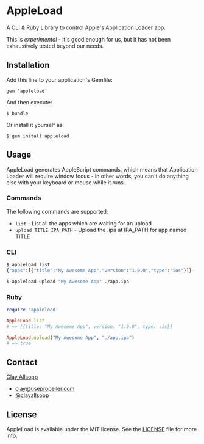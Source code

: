 # AppleLoad

A CLI & Ruby Library to control Apple's Application Loader app.

This is *experimental* - it's good enough for us, but it has not been exhaustively tested beyond our needs.

## Installation

Add this line to your application's Gemfile:

    gem 'appleload'

And then execute:

    $ bundle

Or install it yourself as:

    $ gem install appleload

## Usage

AppleLoad generates AppleScript commands, which means that Application Loader will require window focus - in other words, you can't do anything else with your keyboard or mouse while it runs.

### Commands

The following commands are supported:

- `list` - List all the apps which are waiting for an upload
- `upload TITLE IPA_PATH` - Upload the .ipa at IPA_PATH for app named TITLE

### CLI

```bash
$ appleload list
{"apps":[{"title":"My Awesome App","version":"1.0.0","type":"ios"}]}

$ appleload upload "My Awesome App" ./app.ipa
```

### Ruby

```ruby
require 'appleload'

AppleLoad.list
# => [{title: "My Awesome App", version: "1.0.0", type: :is}]

AppleLoad.upload("My Awesome App", "./app.ipa")
# => true
```

## Contact

[Clay Allsopp](http://clayallsopp.com/)
- [clay@usepropeller.com](mailto:clay@usepropeller.com)
- [@clayallsopp](https://twitter.com/clayallsopp)

## License

AppleLoad is available under the MIT license. See the [LICENSE](LICENSE) file for more info.
